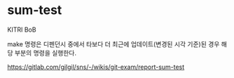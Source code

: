 # sum-test
KITRI BoB

make 명령은 디펜던시 중에서 타보다 더 최근에 업데이트(변경된 시각 기준)된 경우 해당 부분의 명령을 실행한다.

https://gitlab.com/gilgil/sns/-/wikis/git-exam/report-sum-test
